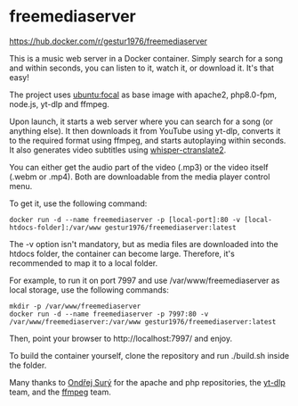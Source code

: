 # freemediaserver

https://hub.docker.com/r/gestur1976/freemediaserver

This is a music web server in a Docker container. Simply search for a song and within seconds, you can listen to it, watch it, or download it. It's that easy!

The project uses [ubuntu:focal](https://hub.docker.com/layers/library/ubuntu/focal/images/sha256-554e40b15453c788ec799badf0f1ad05c3e5c735b53f940feb8f27cf2ec570c5?context=explore) as base image with apache2, php8.0-fpm, node.js, yt-dlp and ffmpeg.

Upon launch, it starts a web server where you can search for a song (or anything else). It then downloads it from YouTube using yt-dlp, converts it to the required format using ffmpeg, and starts autoplaying within seconds. It also generates video subtitles using [whisper-ctranslate2](https://github.com/Softcatala/whisper-ctranslate2).

You can either get the audio part of the video (.mp3) or the video itself (.webm or .mp4). Both are downloadable from the media player control menu.

To get it, use the following command:

```shell
docker run -d --name freemediaserver -p [local-port]:80 -v [local-htdocs-folder]:/var/www gestur1976/freemediaserver:latest
```
The -v option isn't mandatory, but as media files are downloaded into the htdocs folder, the container can become large. Therefore, it's recommended to map it to a local folder.

For example, to run it on port 7997 and use /var/www/freemediaserver as local storage, use the following commands:

```shell
mkdir -p /var/www/freemediaserver
docker run -d --name freemediaserver -p 7997:80 -v /var/www/freemediaserver:/var/www gestur1976/freemediaserver:latest
```

Then, point your browser to http://localhost:7997/ and enjoy.

To build the container yourself, clone the repository and run ./build.sh inside the folder.

Many thanks to [Ondřej Surý](https://github.com/oerdnj) for the apache and php repositories, the [yt-dlp](https://github.com/yt-dlp) team, and the [ffmpeg](https://ffmpeg.org/) team.
